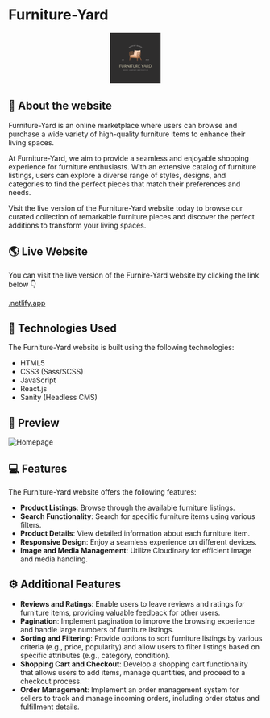 # Furniture-Yard

<div align = 'center'>
 <img src="./frontend/public/logo.png" alt="Furniture-Yard Logo" style="width: 100px;"/>
</div>

## 📃 About the website

Furniture-Yard is an online marketplace where users can browse and purchase a wide variety of high-quality furniture items to enhance their living spaces.

At Furniture-Yard, we aim to provide a seamless and enjoyable shopping experience for furniture enthusiasts. With an extensive catalog of furniture listings, users can explore a diverse range of styles, designs, and categories to find the perfect pieces that match their preferences and needs.

Visit the live version of the Furniture-Yard website today to browse our curated collection of remarkable furniture pieces and discover the perfect additions to transform your living spaces.

## 🌎 Live Website

You can visit the live version of the Furnire-Yard website by clicking the link below 👇

[.netlify.app](https://.netlify.app/)

## 🧰 Technologies Used

The Furniture-Yard website is built using the following technologies:

- HTML5
- CSS3 (Sass/SCSS)
- JavaScript
- React.js
- Sanity (Headless CMS)

## 📸 Preview

![Homepage](./frontend/src/assets/img/furniture-Yard-website.webp)

## 💻 Features

The Furniture-Yard website offers the following features:

- **Product Listings**: Browse through the available furniture listings.
- **Search Functionality**: Search for specific furniture items using various filters.
- **Product Details**: View detailed information about each furniture item.
- **Responsive Design**: Enjoy a seamless experience on different devices.
- **Image and Media Management**: Utilize Cloudinary for efficient image and media handling.

## ⚙ Additional Features

- **Reviews and Ratings**: Enable users to leave reviews and ratings for furniture items, providing valuable feedback for other users.
- **Pagination**: Implement pagination to improve the browsing experience and handle large numbers of furniture listings.
- **Sorting and Filtering**: Provide options to sort furniture listings by various criteria (e.g., price, popularity) and allow users to filter listings based on specific attributes (e.g., category, condition).
- **Shopping Cart and Checkout**: Develop a shopping cart functionality that allows users to add items, manage quantities, and proceed to a checkout process.
- **Order Management**: Implement an order management system for sellers to track and manage incoming orders, including order status and fulfillment details.
